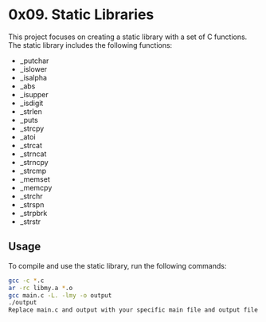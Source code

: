 # 0x09. Static Libraries

This project focuses on creating a static library with a set of C functions. The static library includes the following functions:

- _putchar
- _islower
- _isalpha
- _abs
- _isupper
- _isdigit
- _strlen
- _puts
- _strcpy
- _atoi
- _strcat
- _strncat
- _strncpy
- _strcmp
- _memset
- _memcpy
- _strchr
- _strspn
- _strpbrk
- _strstr

## Usage

To compile and use the static library, run the following commands:

```bash
gcc -c *.c
ar -rc libmy.a *.o
gcc main.c -L. -lmy -o output
./output
Replace main.c and output with your specific main file and output file names, respectively.
